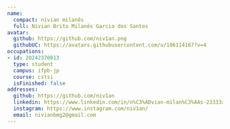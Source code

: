 ```yaml
---
name:
  compact: nívian milanês
  full: Nívian Brito Milanês Garcia dos Santos
avatar:
  github: https://github.com/niv1an.png
  githubUC: https://avatars.githubusercontent.com/u/186114167?v=4
occupations:
- id: 20242370013
  type: student
  campus: ifpb-jp
  course: cstsi
  isFinished: false
addresses:
  github: https://github.com/niv1an
  linkedin: https://www.linkedin.com/in/n%C3%ADvian-milan%C3%AAs-23333a336/
  instagram: https://www.instagram.com/niv1an/
  email: nivianbmg2@gmail.com
---
```

